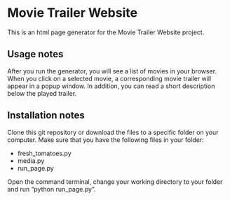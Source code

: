 # Movie Trailer Website
This is an html page generator for the Movie Trailer Website project.  

## Usage notes
After you run the generator, you will see a list of movies in your browser. When you click on a selected movie, a corresponding movie trailer will appear in a popup window. In addition, you can read a short description below the played trailer.

## Installation notes
Clone this git repository or download the files to a specific folder on your computer. Make sure that you have the following files in your folder:
* fresh_tomatoes.py
* media.py
* run_page.py

Open the command terminal, change your working directory to your folder and run “python run_page.py”. 







